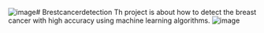 ![image](https://github.com/muskuakshay/Brestcancerdetection/assets/100798709/5ed333a6-00ac-4f51-87f9-67a7c39466a0)# Brestcancerdetection
Th project is  about how to detect the breast cancer with high accuracy using machine learning algorithms.
![image](https://github.com/muskuakshay/Brestcancerdetection/assets/100798709/a28ba1a1-c55c-4d8c-be67-8f419d1e0f2c)



